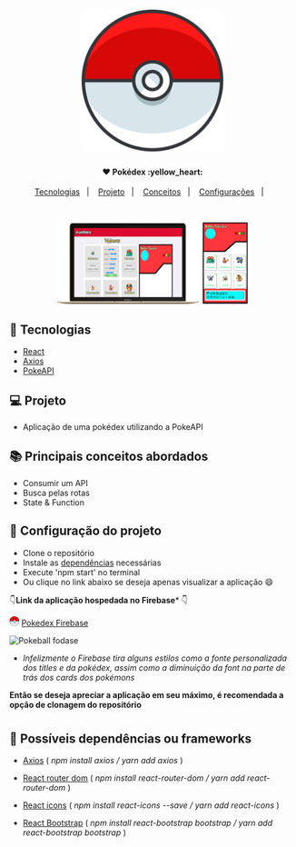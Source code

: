 <h1 align="center">
    <img alt="Be the hero" title="#logo" src=".github/pokeball.svg" width="250px" />
</h1>

<h4 align="center">
    ❤️ Pokédex :yellow_heart: <br> 
</h4>


<p align="center">
  <a href="#rocket-tecnologias">Tecnologias</a>&nbsp;&nbsp;&nbsp;|&nbsp;&nbsp;&nbsp;
  <a href="#-projeto">Projeto</a>&nbsp;&nbsp;&nbsp;|&nbsp;&nbsp;&nbsp;
  <a href="#-principais-conceitos-abordados">Conceitos</a>&nbsp;&nbsp;&nbsp;|&nbsp;&nbsp;&nbsp;
  <a href="#-configuracao-do-projeto">Configurações</a>&nbsp;&nbsp;&nbsp;|&nbsp;&nbsp;&nbsp;
</p>

<br>

<p align="center">
  <img alt="Frontend" src=".github/desktop.png" width="50%" float="left">
  <img alt="Frontend" src=".github/pokedex.png" width="16%">
</p>

## :rocket: Tecnologias

- [React](https://reactjs.org)
- [Axios](https://www.npmjs.com/package/axios)
- [PokeAPI](https://pokeapi.co/)

## 💻 Projeto

- Aplicação de uma pokédex utilizando a PokeAPI 

## 📚 Principais conceitos abordados

- Consumir um API
- Busca pelas rotas
- State & Function

## 🤔 Configuração do projeto

- Clone o repositório
- Instale as <a href="#bookmark_tabs-possíveis-dependências-ou-frameworks">dependências</a> necessárias
- Execute 'npm start' no terminal
- Ou clique no link abaixo se deseja apenas visualizar a aplicação :smile:
  
:point_down:**Link da aplicação hospedada no Firebase*** :point_down:

<span><img alt="Be the hero" title="#logo" src=".github/pokeball.svg" width="17px" /> </span> [Pokedex Firebase](https://pokedex-1dd67.firebaseapp.com/)


![Pokeball](https://cdn.emojidex.com/emoji/seal/Pokeball.png "Pokeball") fodase

* *Infelizmente o Firebase tira alguns estilos como a fonte personalizada dos titles e da pokédex, assim como a diminuição da font na parte de trás dos cards dos pokémons*

**Então se deseja apreciar a aplicação em seu máximo, é recomendada a opção de clonagem do repositório**

<h1></h1>

## :bookmark_tabs: Possíveis dependências ou frameworks

- [Axios](https://www.npmjs.com/package/axios) ( *npm install axios / yarn add axios* )

- [React router dom](https://reacttraining.com/react-router/web/guides/quick-start) ( *npm install react-router-dom / yarn add react-router-dom* )

- [React icons](https://react-icons.netlify.com/#/) ( *npm install react-icons --save / yarn add react-icons* )

- [React Bootstrap](https://react-bootstrap.github.io/getting-started/introduction/) ( *npm install react-bootstrap bootstrap / yarn add react-bootstrap bootstrap* )
